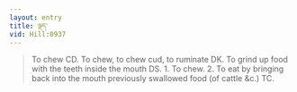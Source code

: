 ```yaml
---
layout: entry
title: ལྡད་
vid: Hill:0937
---
```

> To chew CD. To chew, to chew cud, to ruminate DK. To grind up food with the teeth inside the mouth DS. 1. To chew. 2. To eat by bringing back into the mouth previously swallowed food (of cattle &c.) TC.
